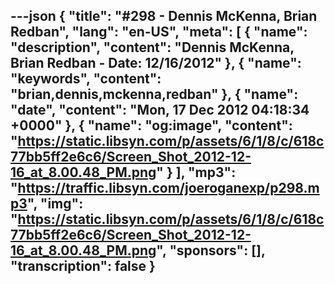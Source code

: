 ---json
{
  "title": "#298 - Dennis McKenna, Brian Redban",
  "lang": "en-US",
  "meta": [
    {
      "name": "description",
      "content": "Dennis McKenna, Brian Redban - Date: 12/16/2012"
    },
    {
      "name": "keywords",
      "content": "brian,dennis,mckenna,redban"
    },
    {
      "name": "date",
      "content": "Mon, 17 Dec 2012 04:18:34 +0000"
    },
    {
      "name": "og:image",
      "content": "https://static.libsyn.com/p/assets/6/1/8/c/618c77bb5ff2e6c6/Screen_Shot_2012-12-16_at_8.00.48_PM.png"
    }
  ],
  "mp3": "https://traffic.libsyn.com/joeroganexp/p298.mp3",
  "img": "https://static.libsyn.com/p/assets/6/1/8/c/618c77bb5ff2e6c6/Screen_Shot_2012-12-16_at_8.00.48_PM.png",
  "sponsors": [],
  "transcription": false
}
---
<episode-header />

<timemark seconds="0" />

<transcribe-call-to-action />

<episode-footer />